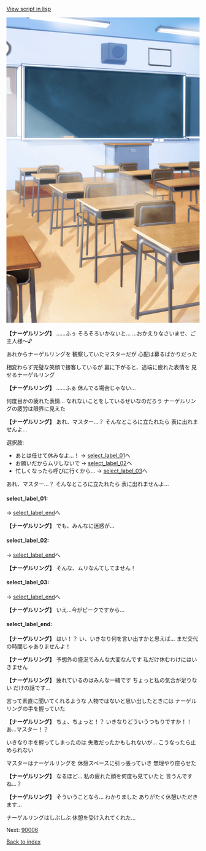 [View script in lisp](../scripts/10065202.txt)

![classroom01.png](../images/backgrounds/classroom01.png)

**【ナーゲルリング】**
……ふぅ
そろそろいかないと…
…おかえりなさいませ、ご主人様～♪

あれからナーゲルリングを
観察していたマスターだが
心配は募るばかりだった

相変わらず完璧な笑顔で接客しているが
裏に下がると、途端に疲れた表情を
見せるナーゲルリング

**【ナーゲルリング】**
……ふぁ
休んでる場合じゃない…

何度目かの疲れた表情…
なれないことをしているせいなのだろう
ナーゲルリングの疲労は限界に見えた

**【ナーゲルリング】**
あれ、マスター…？
そんなところに立たれたら
表に出れませんよ…

選択肢:
- あとは任せて休みなよ…！ → [select_label_01](#select_label_01)へ
- お願いだからムリしないで → [select_label_02](#select_label_02)へ
- 忙しくなったら呼びに行くから… → [select_label_03](#select_label_03)へ

あれ、マスター…？
そんなところに立たれたら
表に出れませんよ…

#### select_label_01:
 → [select_label_end](#select_label_end)へ

**【ナーゲルリング】**
でも、みんなに迷惑が…

#### select_label_02:
 → [select_label_end](#select_label_end)へ

**【ナーゲルリング】**
そんな、ムリなんてしてません！

#### select_label_03:
 → [select_label_end](#select_label_end)へ

**【ナーゲルリング】**
いえ…今がピークですから…

#### select_label_end:

**【ナーゲルリング】**
はい！？
い、いきなり何を言い出すかと思えば…
まだ交代の時間じゃありませんよ！

**【ナーゲルリング】**
予想外の盛況でみんな大変なんです
私だけ休むわけにはいきません

**【ナーゲルリング】**
疲れているのはみんな一緒です
ちょっと私の気合が足りない
だけの話です…

言って素直に聞いてくれるような
人物ではないと思い出したときには
ナーゲルリングの手を握っていた

**【ナーゲルリング】**
ちょ、ちょっと！？
いきなりどういうつもりですか！！
あ…マスター！？

いきなり手を握ってしまったのは
失敗だったかもしれないが…
こうなったら止められない

マスターはナーゲルリングを
休憩スペースに引っ張っていき
無理やり座らせた

**【ナーゲルリング】**
なるほど…
私の疲れた顔を何度も見ていたと
言うんですね…？

**【ナーゲルリング】**
そういうことなら…
わかりました
ありがたく休憩いただきます…

ナーゲルリングはしぶしぶ
休憩を受け入れてくれた…

Next: [90006](90006.md)

[Back to index](index.md)
